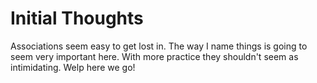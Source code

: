 # Initial Thoughts

Associations seem easy to get lost in. The way I name things is going to seem very important here.
With more practice they shouldn't seem as intimidating. Welp here we go!

